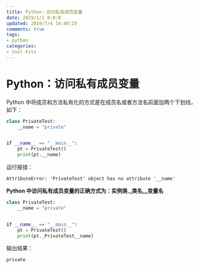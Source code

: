 ```yaml
---
title: Python：访问私有成员变量
date: 2019/1/1 0:0:0
updated: 2019/7/4 14:40:25
comments: true
tags:
- python
categories:
- tool kits
---
```


# Python：访问私有成员变量

Python 中将成员和方法私有化的方式是在成员名或者方法名前面加两个下划线，如下：

```python
class PrivateTest:
    __name = "private"


if __name__ == "__main__":
    pt = PrivateTest()
    print(pt.__name)
```

运行报错：

```
AttributeError: 'PrivateTest' object has no attribute '__name'
```

**Python 中访问私有成员变量的正确方式为：实例类._类名__变量名**

```python
class PrivateTest:
    __name = "private"


if __name__ == "__main__":
    pt = PrivateTest()
    print(pt._PrivateTest__name)
```

输出结果：

```
private
```

